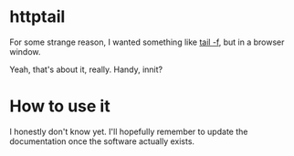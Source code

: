# httptail
For some strange reason, I wanted something like [tail -f](https://en.wikipedia.org/wiki/Tail_(Unix)), but in a browser window.

Yeah, that's about it, really. Handy, innit?

# How to use it
I honestly don't know yet. I'll hopefully remember to update the documentation once the software actually exists.
